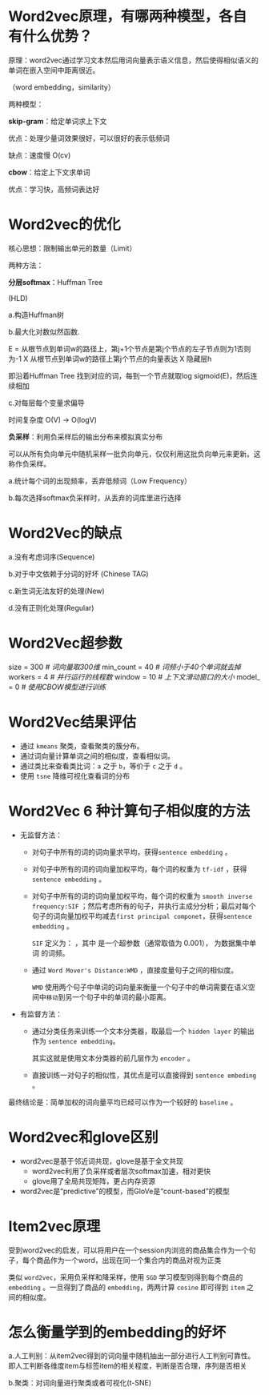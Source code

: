 # Word2vec原理，有哪两种模型，各自有什么优势？

原理：word2vec通过学习文本然后用词向量表示语义信息，然后使得相似语义的单词在嵌入空间中距离很近。

（word embedding，similarity）

两种模型：

**skip-gram**：给定单词求上下文

优点：处理少量词效果很好，可以很好的表示低频词

缺点：速度慢 O(cv)

**cbow**：给定上下文求单词

优点：学习快，高频词表达好





# Word2vec的优化

核心思想：限制输出单元的数量（Limit）

两种方法：

**分层softmax**：Huffman Tree

(HLD)

a.构造Huffman树

b.最大化对数似然函数.

E = 从根节点到单词w的路径上，第j+1个节点是第j个节点的左子节点则为1否则为-1 X 从根节点到单词w的路径上第j个节点的向量表达 X 隐藏层h

即沿着Huffman Tree 找到对应的词，每到一个节点就取log sigmoid(E)，然后连续相加

c.对每层每个变量求偏导

时间复杂度 O(V)  -> O(logV)

**负采样**：利用负采样后的输出分布来模拟真实分布

可以从所有负向单元中随机采样一批负向单元，仅仅利用这批负向单元来更新。这称作负采样。

a.统计每个词的出现频率，丢弃低频词（Low Frequency）

b.每次选择softmax负采样时，从丢弃的词库里进行选择





# Word2Vec的缺点

a.没有考虑词序(Sequence)

b.对于中文依赖于分词的好坏 (Chinese TAG)

c.新生词无法友好的处理(New)

d.没有正则化处理(Regular)



# Word2Vec超参数

size = 300   *# 词向量取300维*
min_count = 40   *# 词频小于40个单词就去掉*
workers = 4     *# 并行运行的线程数*
window = 10      *# 上下文滑动窗口的大小*
model_ = 0       *# 使用CBOW模型进行训练*



# Word2Vec结果评估

- 通过 `kmeans` 聚类，查看聚类的簇分布。
- 通过词向量计算单词之间的相似度，查看相似词。
- 通过类比来查看类比词：`a` 之于 `b`，等价于 `c` 之于 `d` 。
- 使用 `tsne` 降维可视化查看词的分布





# Word2Vec 6 种计算句子相似度的方法

- 无监督方法：

  - 对句子中所有的词的词向量求平均，获得`sentence embedding` 。

  - 对句子中所有的词的词向量加权平均，每个词的权重为 `tf-idf` ，获得`sentence embedding` 。

  - 对句子中所有的词的词向量加权平均，每个词的权重为 `smooth inverse frequency:SIF` ；然后考虑所有的句子，并执行主成分分析；最后对每个句子的词向量加权平均减去`first principal componet`，获得`sentence embedding` 。

    `SIF` 定义为： ，其中 是一个超参数（通常取值为 0.001）， 为数据集中单词 的词频。

  - 通过 `Word Mover's Distance:WMD` ，直接度量句子之间的相似度。

    `WMD` 使用两个句子中单词的词向量来衡量一个句子中的单词需要在语义空间中`移动`到另一个句子中的单词的最小距离。

- 有监督方法：

  - 通过分类任务来训练一个文本分类器，取最后一个 `hidden layer` 的输出作为 `sentence embedding`。

    其实这就是使用文本分类器的前几层作为 `encoder` 。

  - 直接训练一对句子的相似性，其优点是可以直接得到 `sentence embeding` 。

最终结论是：简单加权的词向量平均已经可以作为一个较好的 `baseline` 。



#  Word2vec和glove区别

- word2vec是基于邻近词共现，glove是基于全文共现
  - word2vec利用了负采样或者层次softmax加速，相对更快
  - glove用了全局共现矩阵，更占内存资源
- word2vec是“predictive”的模型，而GloVe是“count-based”的模型



# Item2vec原理

受到word2vec的启发，可以将用户在一个session内浏览的商品集合作为一个句子，每个商品作为一个word，出现在同一个集合内的商品对视为正类

类似 `word2vec`，采用负采样和降采样，使用 `SGD` 学习模型则得到每个商品的`embedding` 。一旦得到了商品的 `embedding`，两两计算 `cosine` 即可得到 `item` 之间的相似度。



#  怎么衡量学到的embedding的好坏

a.人工判别：从item2vec得到的词向量中随机抽出一部分进行人工判别可靠性。即人工判断各维度item与标签item的相关程度，判断是否合理，序列是否相关

b.聚类：对词向量进行聚类或者可视化(t-SNE)

